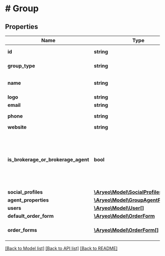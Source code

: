 # # Group

## Properties

Name | Type | Description | Notes
------------ | ------------- | ------------- | -------------
**id** | **string** | ID of the group. |
**group_type** | **string** | The type of group. |
**name** | **string** | The name of the group. |
**logo** | **string** | Group logo. | [optional]
**email** | **string** | Email. | [optional]
**phone** | **string** | Phone number. | [optional]
**website** | **string** | Website. | [optional]
**is_brokerage_or_brokerage_agent** | **bool** | Does this group represent a brokerage or an agent who belongs to a brokerage? |
**social_profiles** | [**\Aryeo\Model\SocialProfiles**](SocialProfiles.md) |  | [optional]
**agent_properties** | [**\Aryeo\Model\GroupAgentProperties**](GroupAgentProperties.md) |  | [optional]
**users** | [**\Aryeo\Model\User[]**](User.md) | users | [optional]
**default_order_form** | [**\Aryeo\Model\OrderForm**](OrderForm.md) |  | [optional]
**order_forms** | [**\Aryeo\Model\OrderForm[]**](OrderForm.md) | An array of order forms. | [optional]

[[Back to Model list]](../../README.md#models) [[Back to API list]](../../README.md#endpoints) [[Back to README]](../../README.md)
